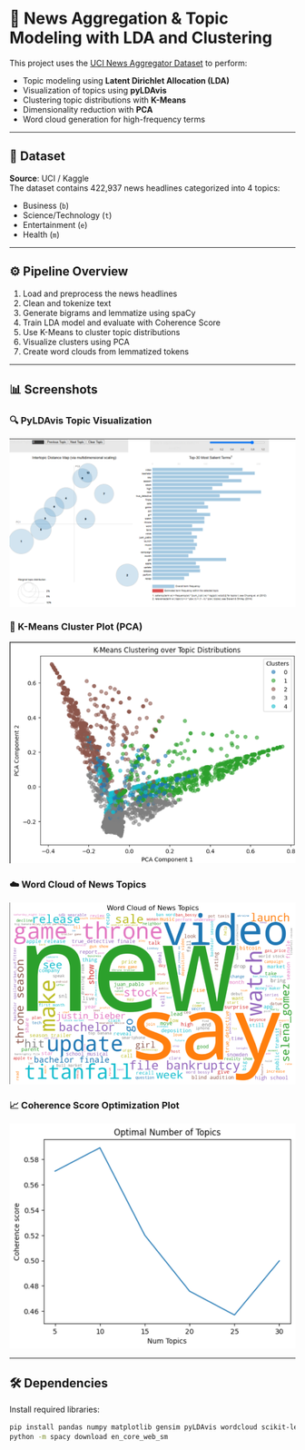 # 📰 News Aggregation & Topic Modeling with LDA and Clustering

This project uses the [UCI News Aggregator Dataset](https://www.kaggle.com/datasets/uciml/news-aggregator-dataset) to perform:
- Topic modeling using **Latent Dirichlet Allocation (LDA)**
- Visualization of topics using **pyLDAvis**
- Clustering topic distributions with **K-Means**
- Dimensionality reduction with **PCA**
- Word cloud generation for high-frequency terms

---

## 📁 Dataset

**Source**: UCI / Kaggle  
The dataset contains 422,937 news headlines categorized into 4 topics:
- Business (`b`)
- Science/Technology (`t`)
- Entertainment (`e`)
- Health (`m`)

---

## ⚙️ Pipeline Overview

1. Load and preprocess the news headlines
2. Clean and tokenize text
3. Generate bigrams and lemmatize using spaCy
4. Train LDA model and evaluate with Coherence Score
5. Use K-Means to cluster topic distributions
6. Visualize clusters using PCA
7. Create word clouds from lemmatized tokens

---

## 📊 Screenshots

### 🔍 PyLDAvis Topic Visualization
![Screenshot 1](news_Aggregation_us_ml/assets/Screenshot%202025-06-19%20012316.png)

### 📌 K-Means Cluster Plot (PCA)
![Screenshot 2](news_Aggregation_us_ml/assets/Screenshot%202025-06-19%20012341.png)

### ☁️ Word Cloud of News Topics
![Screenshot 3](news_Aggregation_us_ml/assets/Screenshot%202025-06-19%20012350.png)

### 📈 Coherence Score Optimization Plot
![Screenshot 4](news_Aggregation_us_ml/assets/Screenshot%202025-06-19%20012744.png)

---

## 🛠 Dependencies

Install required libraries:

```bash
pip install pandas numpy matplotlib gensim pyLDAvis wordcloud scikit-learn spacy nltk
python -m spacy download en_core_web_sm
